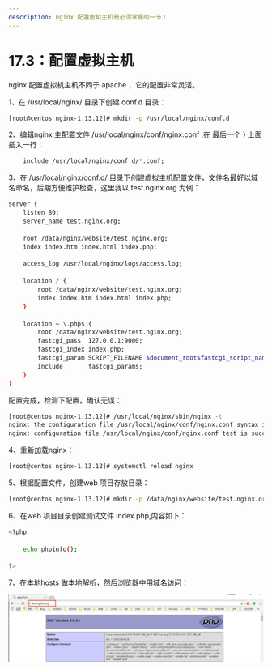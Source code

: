 ```yaml
---
description: nginx 配置虚拟主机是必须掌握的一节！
---
```


# 17.3：配置虚拟主机

nginx 配置虚拟机主机不同于 apache ，它的配置非常灵活。

1、在 /usr/local/nginx/ 目录下创建 conf.d 目录：

```bash
[root@centos nginx-1.13.12]# mkdir -p /usr/local/nginx/conf.d
```

2、编辑nginx 主配置文件 /usr/local/nginx/conf/nginx.conf ,在 最后一个 } 上面插入一行：

```bash
    include /usr/local/nginx/conf.d/*.conf;
```

3、在 /usr/local/nginx/conf.d/ 目录下创建虚拟主机配置文件，文件名最好以域名命名，后期方便维护检查，这里我以 test.nginx.org 为例：

```bash
server {
    listen 80;
    server_name test.nginx.org;

    root /data/nginx/website/test.nginx.org;
    index index.htm index.html index.php;

    access_log /usr/local/nginx/logs/access.log;

    location / {
        root /data/nginx/website/test.nginx.org;
        index index.htm index.html index.php;
    }

    location ~ \.php$ {
        root /data/nginx/website/test.nginx.org;
        fastcgi_pass  127.0.0.1:9000;
        fastcgi_index index.php;
        fastcgi_param SCRIPT_FILENAME $document_root$fastcgi_script_name;
        include       fastcgi_params;
    }
}
```

配置完成，检测下配置，确认无误：

```bash
[root@centos nginx-1.13.12]# /usr/local/nginx/sbin/nginx -t
nginx: the configuration file /usr/local/nginx/conf/nginx.conf syntax is ok
nginx: configuration file /usr/local/nginx/conf/nginx.conf test is successful
```

4、重新加载nginx：

```bash
[root@centos nginx-1.13.12]# systemctl reload nginx
```

5、根据配置文件，创建web 项目存放目录：

```bash
[root@centos nginx-1.13.12]# mkdir -p /data/nginx/website/test.nginx.org
```

6、在web 项目目录创建测试文件 index.php,内容如下：

```bash
<?php

    echo phpinfo();

?>
```

7、在本地hosts 做本地解析，然后浏览器中用域名访问：

![](../.gitbook/assets/20180413115653.jpg)

